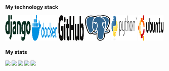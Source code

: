 ### My technology stack


<img src="images/django-community.svg" width="80" height="80" />
<img src="images/docker-3.svg" width="80" height="80" />
<img src="images/github-2.svg" width="80" height="80" />
<img src="images/postgresql.svg" width="80" height="80" />
<img src="images/python-3.svg" width="80" height="80" />
<img src="images/ubuntu-1.svg" width="80" height="80" />


### My stats

![](http://github-profile-summary-cards.vercel.app/api/cards/profile-details?username=antonysan&theme=vue)
![](http://github-profile-summary-cards.vercel.app/api/cards/repos-per-language?username=antonysan&theme=vue)
![](http://github-profile-summary-cards.vercel.app/api/cards/most-commit-language?username=antonysan&theme=vue)
![](http://github-profile-summary-cards.vercel.app/api/cards/stats?username=antonysan&theme=vue)
![](http://github-profile-summary-cards.vercel.app/api/cards/productive-time?username=antonysan&theme=vue&utcOffset=3)
